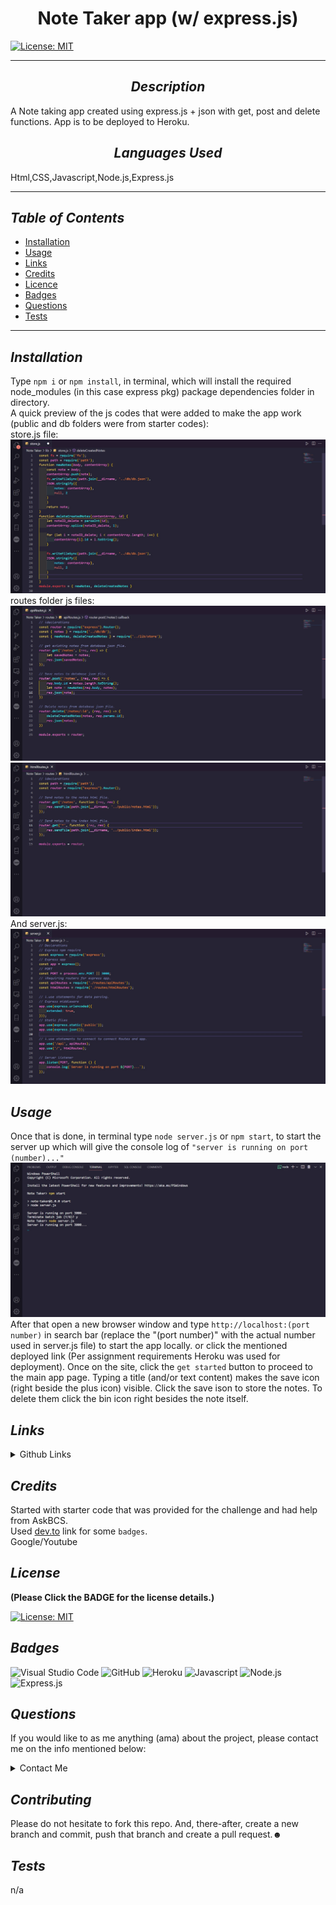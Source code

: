 # <div align="center"> **Note Taker app (w/ express.js)** </div>

[![License: MIT](https://img.shields.io/badge/License-MIT-yellow.svg)](https://choosealicense.com/licenses/mit/)

---

## <div align="center"> _Description_ </div>

A Note taking app created using express.js + json with get, post and delete functions. App is to be deployed to Heroku.

## <div align="center"> _Languages Used_ </div>

Html,CSS,Javascript,Node.js,Express.js

---

## _Table of Contents_

- [Installation](#Installation)
- [Usage](#Usage)
- [Links](#Links)
- [Credits](#Credits)
- [Licence](#Licence)
- [Badges](#Badges)
- [Questions](#Questions)
- [Tests](#Tests)

---

## _Installation_

Type `npm i` or `npm install`, in terminal, which will install the required node_modules (in this case express pkg) package dependencies folder in directory. </br> A quick preview of the js codes that were added to make the app work (public and db folders were from starter codes): </br> store.js file: ![Store.js](./media/StoreJS.jpg) </br> routes folder js files: ![apiRoutes](./media/apiRoutesJSFile.jpg) ![htmlRoutes](./media/htmlRoutesJSFile.jpg) </br> And server.js: </br> ![Server.js](./media/ServerJSFile.jpg)

## _Usage_

Once that is done, in terminal type `node server.js` or `npm start`, to start the server up which will give the console log of `"server is running on port (number)..."` </br> ![npm start/node server.js](./media/ServerStartCMD.jpg) </br> After that open a new browser window and type `http://localhost:(port number)` in search bar (replace the "(port number)" with the actual number used in server.js file) to start the app locally. or click the mentioned deployed link (Per assignment requirements Heroku was used for deployment). Once on the site, click the `get started` button to proceed to the main app page. Typing a title (and/or text content) makes the save icon (right beside the plus icon) visible. Click the save ison to store the notes. To delete them click the bin icon right besides the note itself.

## _Links_

<details>

<summary>Github Links</summary>

> [Note taker](https://github.com/A-N26/Note-Taker.git)

- > [Heroku](https://note-taker-app-deployment.herokuapp.com/)

</details>

## _Credits_

Started with starter code that was provided for the challenge and had help from AskBCS. </br> Used [dev.to](https://dev.to/envoy_/150-badges-for-github-pnk#ide) link for some `badges`. </br> Google/Youtube

## _License_

**(Please Click the BADGE for the license details.)**

[![License: MIT](https://img.shields.io/badge/License-MIT-yellow.svg)](https://choosealicense.com/licenses/mit/)

## _Badges_

![Visual Studio Code](https://img.shields.io/badge/Visual_Studio_Code-0078D4?style=for-the-badge&logo=visual%20studio%20code&logoColor=white) ![GitHub](https://img.shields.io/badge/GitHub-100000?style=for-the-badge&logo=github&logoColor=white) ![Heroku](https://img.shields.io/badge/Heroku-430098?style=for-the-badge&logo=heroku&logoColor=white) ![Javascript](https://img.shields.io/badge/JavaScript-323330?style=for-the-badge&logo=javascript&logoColor=F7DF1E) ![Node.js](https://img.shields.io/badge/Node.js-43853D?style=for-the-badge&logo=node.js&logoColor=white) ![Express.js](https://img.shields.io/badge/Express.js-404D59?style=for-the-badge)

## _Questions_

If you would like to as me anything (ama) about the project, please contact me on the info mentioned below:

<details>

<summary>Contact Me</summary>

- [My GitHub Profile](https://github.com/A-N26)

- [My e-mail](A-N26@github.com)

</details>

## _Contributing_

Please do not hesitate to fork this repo. And, there-after, create a new branch and commit, push that branch and create a pull request.☻

## _Tests_

n/a
